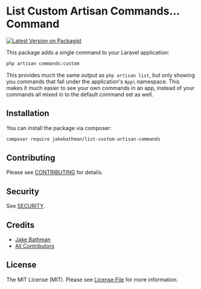 # List Custom Artisan Commands... Command

[![Latest Version on Packagist](https://img.shields.io/packagist/v/jakebathman/list-custom-artisan-commands.svg?style=flat-square)](https://packagist.org/packages/jakebathman/list-custom-artisan-commands)

This package adds a single command to your Laravel application:

```bash
php artisan commands:custom
```

This provides much the same output as `php artisan list`, but only showing you commands that fall under the application's `App\` namespace. This makes it much easier to see your own commands in an app, instead of your commands all mixed in to the default command set as well.

## Installation

You can install the package via composer:

```bash
composer require jakebathman/list-custom-artisan-commands
```

## Contributing

Please see [CONTRIBUTING](CONTRIBUTING.md) for details.

## Security

See [SECURITY](SECURITY.md).

## Credits

- [Jake Bathman](https://github.com/jakebathman)
- [All Contributors](../../contributors)

## License

The MIT License (MIT). Please see [License File](LICENSE.md) for more information.
